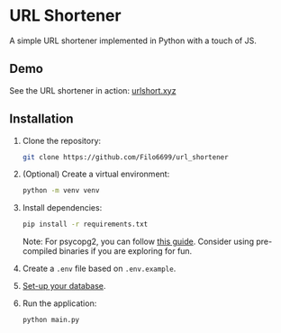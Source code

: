 # URL Shortener

A simple URL shortener implemented in Python with a touch of JS.

## Demo

See the URL shortener in action: [urlshort.xyz](https://urlshort.xyz)

## Installation

1. Clone the repository:

   ```bash
   git clone https://github.com/Filo6699/url_shortener
   ```

2. (Optional) Create a virtual environment:

   ```bash
   python -m venv venv
   ```

3. Install dependencies:

   ```bash
   pip install -r requirements.txt
   ```

   Note: For psycopg2, you can follow [this guide](https://www.psycopg.org/docs/install.html). Consider using pre-compiled binaries if you are exploring for fun.

4. Create a `.env` file based on `.env.example`.

5. [Set-up your database](database.md).

6. Run the application:

   ```bash
   python main.py
   ```
